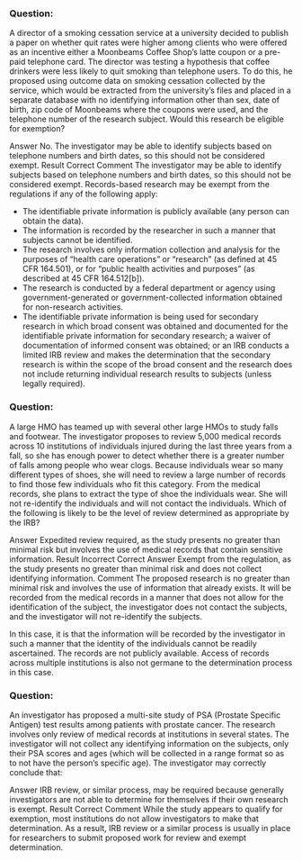 ### Question:
A director of a smoking cessation service at a university decided to publish a paper on whether quit rates were higher among clients who were offered as an incentive either a Moonbeams Coffee Shop’s latte coupon or a pre-paid telephone card. The director was testing a hypothesis that coffee drinkers were less likely to quit smoking than telephone users. To do this, he proposed using outcome data on smoking cessation collected by the service, which would be extracted from the university’s files and placed in a separate database with no identifying information other than sex, date of birth, zip code of Moonbeams where the coupons were used, and the telephone number of the research subject. Would this research be eligible for exemption?

Answer No. The investigator may be able to identify subjects based on telephone numbers and birth dates, so this should not be considered exempt.
Result Correct
Comment 
The investigator may be able to identify subjects based on telephone numbers and birth dates, so this should not be considered exempt. Records-based research may be exempt from the regulations if any of the following apply:

- The identifiable private information is publicly available (any person can obtain the data).
- The information is recorded by the researcher in such a manner that subjects cannot be identified.
- The research involves only information collection and analysis for the purposes of “health care operations” or “research” (as defined at 45 CFR 164.501), or for “public health activities and purposes” (as described at 45 CFR 164.512[b]).
- The research is conducted by a federal department or agency using government-generated or government-collected information obtained for non-research activities.
- The identifiable private information is being used for secondary research in which broad consent was obtained and documented for the identifiable private information for secondary research; a waiver of documentation of informed consent was obtained; or an IRB conducts a limited IRB review and makes the determination that the secondary research is within the scope of the broad consent and the research does not include returning individual research results to subjects (unless legally required).

### Question:
A large HMO has teamed up with several other large HMOs to study falls and footwear. The investigator proposes to review 5,000 medical records across 10 institutions of individuals injured during the last three years from a fall, so she has enough power to detect whether there is a greater number of falls among people who wear clogs. Because individuals wear so many different types of shoes, she will need to review a large number of records to find those few individuals who fit this category. From the medical records, she plans to extract the type of shoe the individuals wear. She will not re-identify the individuals and will not contact the individuals. Which of the following is likely to be the level of review determined as appropriate by the IRB?

Answer Expedited review required, as the study presents no greater than minimal risk but involves the use of medical records that contain sensitive information.
Result Incorrect
Correct Answer Exempt from the regulation, as the study presents no greater than minimal risk and does not collect identifying information.
Comment 
The proposed research is no greater than minimal risk and involves the use of information that already exists. It will be recorded from the medical records in a manner that does not allow for the identification of the subject, the investigator does not contact the subjects, and the investigator will not re-identify the subjects.

In this case, it is that the information will be recorded by the investigator in such a manner that the identity of the individuals cannot be readily ascertained. The records are not publicly available. Access of records across multiple institutions is also not germane to the determination process in this case.

### Question:
An investigator has proposed a multi-site study of PSA (Prostate Specific Antigen) test results among patients with prostate cancer. The research involves only review of medical records at institutions in several states. The investigator will not collect any identifying information on the subjects, only their PSA scores and ages (which will be collected in a range format so as to not have the person’s specific age). The investigator may correctly conclude that:

Answer IRB review, or similar process, may be required because generally investigators are not able to determine for themselves if their own research is exempt.
Result Correct
Comment 
While the study appears to qualify for exemption, most institutions do not allow investigators to make that determination. As a result, IRB review or a similar process is usually in place for researchers to submit proposed work for review and exempt determination.
